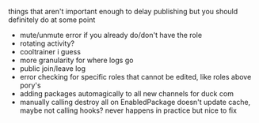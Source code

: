things that aren't important enough to delay publishing but you should definitely do at some point

- mute/unmute error if you already do/don't have the role
- rotating activity?
- cooltrainer i guess
- more granularity for where logs go
- public join/leave log
- error checking for specific roles that cannot be edited, like roles above pory's
- adding packages automagically to all new channels for duck com
- manually calling destroy all on EnabledPackage doesn't update cache, maybe not calling hooks? never happens in practice but nice to fix